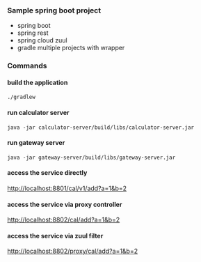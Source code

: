 ### Sample spring boot project
* spring boot
* spring rest
* spring cloud zuul
* gradle multiple projects with wrapper


### Commands

#### build the application
```
./gradlew
```

#### run calculator server
```
java -jar calculator-server/build/libs/calculator-server.jar
```

#### run gateway server
```
java -jar gateway-server/build/libs/gateway-server.jar
```

#### access the service directly
[http://localhost:8801/cal/v1/add?a=1&b=2](http://localhost:8801/cal/v1/add?a=1&b=2)

#### access the service via proxy controller
[http://localhost:8802/cal/add?a=1&b=2](http://localhost:8802/cal/add?a=1&b=2)


#### access the service via zuul filter
[http://localhost:8802/proxy/cal/add?a=1&b=2](http://localhost:8802/proxy/cal/add?a=1&b=2)
